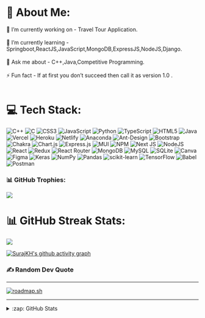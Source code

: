 # 💫 About Me:
🔭 I’m currently working on - Travel Tour Application.<br><br>🌱 I’m currently learning -  Springboot,ReactJS,JavaScript,MongoDB,ExpressJS,NodeJS,Django.<br><br>💬 Ask me about - C++,Java,Competitive Programming.<br><br>⚡ Fun fact - If at first you don’t succeed then call it as version 1.0 .<br><br>


# 💻 Tech Stack:
![C++](https://img.shields.io/badge/c++-%2300599C.svg?style=flat-square&logo=c%2B%2B&logoColor=white) ![C](https://img.shields.io/badge/c-%2300599C.svg?style=flat-square&logo=c&logoColor=white) ![CSS3](https://img.shields.io/badge/css3-%231572B6.svg?style=flat-square&logo=css3&logoColor=white) ![JavaScript](https://img.shields.io/badge/javascript-%23323330.svg?style=flat-square&logo=javascript&logoColor=%23F7DF1E) ![Python](https://img.shields.io/badge/python-3670A0?style=flat-square&logo=python&logoColor=ffdd54) ![TypeScript](https://img.shields.io/badge/typescript-%23007ACC.svg?style=flat-square&logo=typescript&logoColor=white) ![HTML5](https://img.shields.io/badge/html5-%23E34F26.svg?style=flat-square&logo=html5&logoColor=white) ![Java](https://img.shields.io/badge/java-%23ED8B00.svg?style=flat-square&logo=java&logoColor=white) ![Vercel](https://img.shields.io/badge/vercel-%23000000.svg?style=flat-square&logo=vercel&logoColor=white) ![Heroku](https://img.shields.io/badge/heroku-%23430098.svg?style=flat-square&logo=heroku&logoColor=white) ![Netlify](https://img.shields.io/badge/netlify-%23000000.svg?style=flat-square&logo=netlify&logoColor=#00C7B7) ![Anaconda](https://img.shields.io/badge/Anaconda-%2344A833.svg?style=flat-square&logo=anaconda&logoColor=white) ![Ant-Design](https://img.shields.io/badge/-AntDesign-%230170FE?style=flat-square&logo=ant-design&logoColor=white) ![Bootstrap](https://img.shields.io/badge/bootstrap-%23563D7C.svg?style=flat-square&logo=bootstrap&logoColor=white) ![Chakra](https://img.shields.io/badge/chakra-%234ED1C5.svg?style=flat-square&logo=chakraui&logoColor=white) ![Chart.js](https://img.shields.io/badge/chart.js-F5788D.svg?style=flat-square&logo=chart.js&logoColor=white) ![Express.js](https://img.shields.io/badge/express.js-%23404d59.svg?style=flat-square&logo=express&logoColor=%2361DAFB) ![MUI](https://img.shields.io/badge/MUI-%230081CB.svg?style=flat-square&logo=material-ui&logoColor=white) ![NPM](https://img.shields.io/badge/NPM-%23000000.svg?style=flat-square&logo=npm&logoColor=white) ![Next JS](https://img.shields.io/badge/Next-black?style=flat-square&logo=next.js&logoColor=white) ![NodeJS](https://img.shields.io/badge/node.js-6DA55F?style=flat-square&logo=node.js&logoColor=white) ![React](https://img.shields.io/badge/react-%2320232a.svg?style=flat-square&logo=react&logoColor=%2361DAFB) ![Redux](https://img.shields.io/badge/redux-%23593d88.svg?style=flat-square&logo=redux&logoColor=white) ![React Router](https://img.shields.io/badge/React_Router-CA4245?style=flat-square&logo=react-router&logoColor=white) ![MongoDB](https://img.shields.io/badge/MongoDB-%234ea94b.svg?style=flat-square&logo=mongodb&logoColor=white) ![MySQL](https://img.shields.io/badge/mysql-%2300f.svg?style=flat-square&logo=mysql&logoColor=white) ![SQLite](https://img.shields.io/badge/sqlite-%2307405e.svg?style=flat-square&logo=sqlite&logoColor=white) ![Canva](https://img.shields.io/badge/Canva-%2300C4CC.svg?style=flat-square&logo=Canva&logoColor=white) 	![Figma](https://img.shields.io/badge/figma-%23F24E1E.svg?style=flat-square&logo=figma&logoColor=white) ![Keras](https://img.shields.io/badge/Keras-%23D00000.svg?style=flat-square&logo=Keras&logoColor=white) ![NumPy](https://img.shields.io/badge/numpy-%23013243.svg?style=flat-square&logo=numpy&logoColor=white) ![Pandas](https://img.shields.io/badge/pandas-%23150458.svg?style=flat-square&logo=pandas&logoColor=white) ![scikit-learn](https://img.shields.io/badge/scikit--learn-%23F7931E.svg?style=flat-square&logo=scikit-learn&logoColor=white) ![TensorFlow](https://img.shields.io/badge/TensorFlow-%23FF6F00.svg?style=flat-square&logo=TensorFlow&logoColor=white) ![Babel](https://img.shields.io/badge/Babel-F9DC3e?style=flat-square&logo=babel&logoColor=black) ![Postman](https://img.shields.io/badge/Postman-FF6C37?style=flat-square&logo=postman&logoColor=white)
<!-- # 📊 GitHub Stats:
![](https://github-readme-stats.vercel.app/api?username=SurajKH&theme=dark&hide_border=false&include_all_commits=false&count_private=true)<br/>
![](https://github-readme-streak-stats.herokuapp.com/?user=SurajKH&theme=dark&hide_border=false)<br/>
 -->
###  📊 GitHub Trophies: 

<img src="https://github-profile-trophy.vercel.app/?username=surajkh" />

 
 # 📊 GitHub Streak Stats:
![](https://github-readme-streak-stats.herokuapp.com/?user=SurajKH&theme=dark&hide_border=false)<br/> 

 [![SurajKH's github activity graph](https://github-readme-activity-graph.vercel.app/graph?username=SurajKH&theme=dracula)](https://github.com/SurajKH/github-readme-activity-graph) 

### ✍️ Random Dev Quote


<!-- [![SurajKH's github activity graph](https://github-readme-activity-graph.cyclic.app/graph?username=surajkh&theme=dracula)](https://github.com/surajkh/github-readme-activity-graph) -->

<!-- [![SurajKH's github activity graph](https://github-readme-activity-graph.vercel.app/graph?username=surajkh&theme=react)](https://github.com/ashutosh00710/github-readme-activity-graph) -->

<!-- Proudly created with GPRM ( https://gprm.itsvg.in ) -->

---

<p>
  <a href="https://roadmap.sh"><img src="https://api.roadmap.sh/v1-badge/tall/652118496d6d83ae0ab12238?variant=dark" alt="roadmap.sh"/></a>
</p>

---

<p>
<details>
  <summary>:zap: GitHub Stats</summary>
  <br/>

  <img align="center" src="https://github-readme-stats.vercel.app/api/top-langs?username=SurajKH&show_icons=true&theme=dark&locale=en&layout=compact&bg_color=1e1e2e&text_color=cdd6f4&icon_color=cba6f7&title_color=94e2d5" alt="surajkh" />
    <img align="center" src="https://github-readme-stats.vercel.app/api?username=SurajKH&show_icons=true&theme=dark&locale=en" alt="SurajKH" />
</details>
</p>

